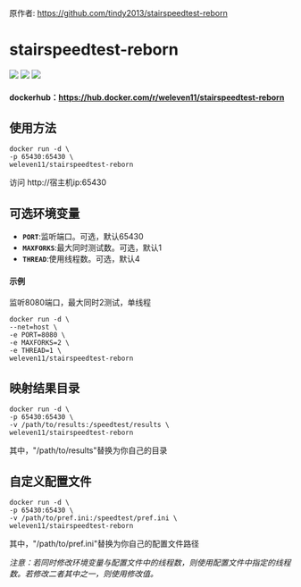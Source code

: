 原作者: https://github.com/tindy2013/stairspeedtest-reborn

stairspeedtest-reborn
=====
<img src="https://img.shields.io/github/license/We1eVen/stairspeedtest-reborn.svg"/>  <img src="https://img.shields.io/github/last-commit/We1eVen/stairspeedtest-reborn.svg"/>  <img src="https://img.shields.io/docker/image-size/weleven11/stairspeedtest-reborn/latest"/>  

#### dockerhub：https://hub.docker.com/r/weleven11/stairspeedtest-reborn

使用方法
---------
```
docker run -d \
-p 65430:65430 \
weleven11/stairspeedtest-reborn
```
访问 http://宿主机ip:65430

可选环境变量
---------
* __`PORT`__:监听端口。可选，默认65430
* __`MAXFORKS`__:最大同时测试数。可选，默认1
* __`THREAD`__:使用线程数。可选，默认4

#### 示例  
监听8080端口，最大同时2测试，单线程
```
docker run -d \
--net=host \
-e PORT=8080 \
-e MAXFORKS=2 \
-e THREAD=1 \
weleven11/stairspeedtest-reborn
```
映射结果目录
---------
```
docker run -d \
-p 65430:65430 \
-v /path/to/results:/speedtest/results \
weleven11/stairspeedtest-reborn
```
其中，"/path/to/results"替换为你自己的目录

自定义配置文件
---------
```
docker run -d \
-p 65430:65430 \
-v /path/to/pref.ini:/speedtest/pref.ini \
weleven11/stairspeedtest-reborn
```
其中，"/path/to/pref.ini"替换为你自己的配置文件路径

*注意：若同时修改环境变量与配置文件中的线程数，则使用配置文件中指定的线程数。若修改二者其中之一，则使用修改值。*
